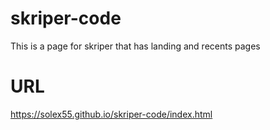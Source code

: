 # skriper-code
This is a page for skriper that has landing and recents pages

# URL
https://solex55.github.io/skriper-code/index.html


